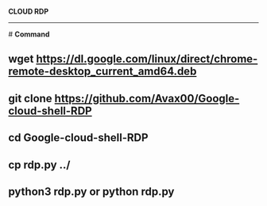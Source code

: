 ****CLOUD RDP****
<hr>
# <b>Command</b>

## wget https://dl.google.com/linux/direct/chrome-remote-desktop_current_amd64.deb

## git clone https://github.com/Avax00/Google-cloud-shell-RDP

## cd Google-cloud-shell-RDP

## cp rdp.py ../

## python3 rdp.py or python rdp.py

